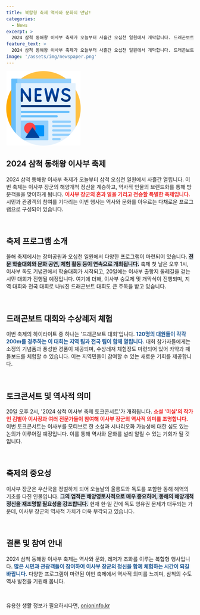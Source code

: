 ```yaml
---
title: 복합형 축제 역사와 문화의 만남!
categories:
  - News
excerpt: >
  2024 삼척 동해왕 이사부 축제가 오늘부터 사흘간 오십천 일원에서 개막합니다. 드래곤보트 대회, 토크콘서트 등 다양한 프로그램으로 이사부 장군의 해양개척정신을 기리며 시민들과 함께 즐길 기회를 제공합니다!
feature_text: >
  2024 삼척 동해왕 이사부 축제가 오늘부터 사흘간 오십천 일원에서 개막합니다. 드래곤보트 대회, 토크콘서트 등 다양한 프로그램으로 이사부 장군의 해양개척정신을 기리며 시민들과 함께 즐길 기회를 제공합니다!
image: '/assets/img/newspaper.png'
---
```


<p><img src="/assets/img/newspaper.png" alt="kimp 속보" /></p>

<h2 data-ke-size="size26">2024 삼척 동해왕 이사부 축제</h2>

<p data-ke-size="size16">2024 삼척 동해왕 이사부 축제가 오늘부터 삼척 오십천 일원에서 사흘간 열립니다. 이번 축제는 이사부 장군의 해양개척 정신을 계승하고, 역사적 인물의 브랜드화를 통해 방문객들을 맞이하게 됩니다. <b><span style="color: #ee2323;">이사부 장군의 혼과 얼을 기리고 전승할 특별한 축제입니다.</span></b> 시민과 관광객의 참여를 기다리는 이번 행사는 역사와 문화를 아우르는 다채로운 프로그램으로 구성되어 있습니다.</p>

<p data-ke-size="size16">&nbsp;</p>

<h2 data-ke-size="size26">축제 프로그램 소개</h2>

<p data-ke-size="size16">올해 축제에서는 장미공원과 오십천 일원에서 다양한 프로그램이 마련되어 있습니다. <b><span style="background-color: #21538527;">전문 학술대회와 문화 공연, 체험 활동 등이 연속으로 개최됩니다.</span></b> 축제 첫 날은 오후 1시, 이사부 독도 기념관에서 학술대회가 시작되고, 20일에는 이사부 출항지 둘레길을 걷는 시민 대회가 진행될 예정입니다. 여기에 더해, 이사부 숭모제 및 개막식이 진행되며, 지역 대회와 전국 대회로 나눠진 드래곤보트 대회도 큰 주목을 받고 있습니다.</p>

<p data-ke-size="size16">&nbsp;</p>

<h2 data-ke-size="size26">드래곤보트 대회와 수상레저 체험</h2>

<p data-ke-size="size16">이번 축제의 하이라이트 중 하나는 '드래곤보트 대회'입니다. <b><span style="color: #1a5490;">120명의 대원들이 각각 200m를 경주하는 이 대회는 지역 팀과 전국 팀이 함께 열립니다.</span></b> 대회 참가자들에게는 소정의 기념품과 풍성한 경품이 제공되며, 수상레저 체험장도 마련되어 있어 카약과 패들보드를 체험할 수 있습니다. 이는 지역민들이 참여할 수 있는 새로운 기회를 제공합니다.</p>

<p data-ke-size="size16">&nbsp;</p>

<h2 data-ke-size="size26">토크콘서트 및 역사적 의미</h2>

<p data-ke-size="size16">20일 오후 2시, '2024 삼척 이사부 축제 토크콘서트'가 개최됩니다. <b><span style="color: #ee2323;">소설 '미실'의 작가인 김별아 이사장과 여러 전문가들이 참여해 이사부 장군의 역사적 의미를 조명합니다.</span></b> 이번 토크콘서트는 이사부를 모티브로 한 소설과 시나리오화 가능성에 대한 심도 있는 논의가 이루어질 예정입니다. 이를 통해 역사와 문화를 널리 알릴 수 있는 기회가 될 것입니다.</p>

<p data-ke-size="size16">&nbsp;</p>

<h2 data-ke-size="size26">축제의 중요성</h2>

<p data-ke-size="size16">이사부 장군은 우산국을 정벌하게 되어 오늘날의 울릉도와 독도를 포함한 동해 해역의 기초를 다진 인물입니다. <b><span style="background-color: #21538527;">그의 업적은 해양영토사적으로 매우 중요하며, 동해의 해양개척 정신을 재조명할 필요성을 강조합니다.</span></b> 현재 한·일 간에 독도 영유권 문제가 대두되는 가운데, 이사부 장군의 역사적 가치가 더욱 부각되고 있습니다.</p>

<p data-ke-size="size16">&nbsp;</p>

<h2 data-ke-size="size26">결론 및 참여 안내</h2>

<p data-ke-size="size16">2024 삼척 동해왕 이사부 축제는 역사와 문화, 레저가 조화를 이루는 복합형 행사입니다. <b><span style="color: #1a5490;">많은 시민과 관광객들이 참여하여 이사부 장군의 정신을 함께 체험하는 시간이 되길 바랍니다.</span></b> 다양한 프로그램이 마련된 이번 축제에서 역사적 의미를 느끼며, 삼척의 수토 역사 발전을 기원해 봅니다.</p>

<p data-ke-size="size16">&nbsp;</p>
유용한 생활 정보가 필요하시다면, <a href="https://onioninfo.kr" rel="dofollow">onioninfo.kr</a>


